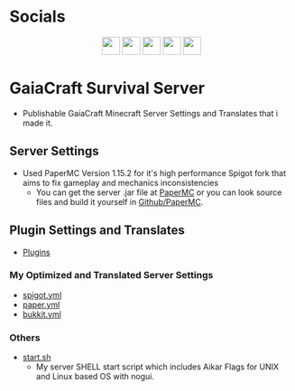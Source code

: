 # Socials

<p align="center"> <a href="https://discord.com/users/xaprier#6129" target="_blank" rel="noreferrer"><img src="https://raw.githubusercontent.com/danielcranney/readme-generator/main/public/icons/socials/discord.svg" width="32" height="32" /></a> <a href="https://www.github.com/xaprier" target="_blank" rel="noreferrer"><img src="https://raw.githubusercontent.com/danielcranney/readme-generator/main/public/icons/socials/github.svg" width="32" height="32" /></a> <a href="http://www.instagram.com/xaprier.dev" target="_blank" rel="noreferrer"><img src="https://raw.githubusercontent.com/danielcranney/readme-generator/main/public/icons/socials/instagram.svg" width="32" height="32" /></a> <a href="https://www.linkedin.com/in/seymen-kalkan-819b01220" target="_blank" rel="noreferrer"><img src="https://raw.githubusercontent.com/danielcranney/readme-generator/main/public/icons/socials/linkedin.svg" width="32" height="32" /></a> <a href="https://twitter.com/xaprier_dev" target="_blank" rel="noreferrer"><img src="https://raw.githubusercontent.com/danielcranney/readme-generator/main/public/icons/socials/twitter.svg" width="32" height="32" /></a></p>

# GaiaCraft Survival Server

- Publishable GaiaCraft Minecraft Server Settings and Translates that i made it.

## Server Settings

- Used PaperMC Version 1.15.2 for it's high performance Spigot fork that aims to fix gameplay and mechanics inconsistencies
  - You can get the server .jar file at [PaperMC](https://papermc.io/legacy) or you can look source files and build it yourself in [Github/PaperMC](https://github.com/PaperMC/Paper).

## Plugin Settings and Translates

- [Plugins](https://github.com/xaprier/gaiacraft-minecraft/blob/master/Plugins/)

### My Optimized and Translated Server Settings

- [spigot.yml](https://github.com/xaprier/gaiacraft-minecraft/blob/master/spigot.yml)
- [paper.yml](https://github.com/xaprier/gaiacraft-minecraft/blob/master/paper.yml)
- [bukkit.yml](https://github.com/xaprier/gaiacraft-minecraft/blob/master/bukkit.yml)

### Others

- [start.sh](https://github.com/xaprier/gaiacraft-minecraft/blob/master/start.sh)
  - My server SHELL start script which includes Aikar Flags for UNIX and Linux based OS with nogui.
